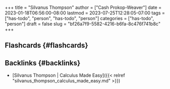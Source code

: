 +++
title = "Silvanus Thompson"
author = ["Cash Prokop-Weaver"]
date = 2023-01-18T06:56:00-08:00
lastmod = 2023-07-25T12:28:05-07:00
tags = ["has-todo", "person", "has-todo", "person"]
categories = ["has-todo", "person"]
draft = false
slug = "bf26a7f9-5582-4216-b6fa-8c476f741b8c"
+++

## Flashcards {#flashcards}


## Backlinks {#backlinks}

-   [Silvanus Thompson | Calculus Made Easy]({{< relref "silvanus_thompson_calculus_made_easy.md" >}})
